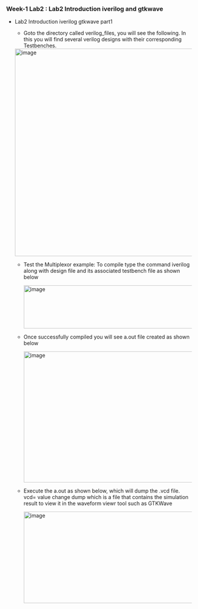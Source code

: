 ### Week-1 Lab2 : Lab2 Introduction iverilog and gtkwave

* Lab2 Introduction iverilog gtkwave part1

   * Goto the directory called verilog_files, you will see the following. In this you will find several verilog designs with their corresponding Testbenches.

  <img width="1841" height="562" alt="image" src="https://github.com/user-attachments/assets/2c284865-3329-4e4b-8716-8273a298080a" />


   * Test the Multiplexor example: To compile type the command iverilog along with design file and its associated testbench file as shown below
 
     <img width="1311" height="117" alt="image" src="https://github.com/user-attachments/assets/23ab9094-9550-4dbc-8b99-9c99ac99f7aa" />
  
   * Once successfully compiled you will see a.out file created as shown below
     
     <img width="1726" height="355" alt="image" src="https://github.com/user-attachments/assets/29ede5dd-85b6-48c5-8433-e645f420dd09" />

   * Execute the a.out as shown below, which will dump the .vcd file. vcd= value change dump which is a file that contains the simulation result to view it in the waveform viewr tool such as GTKWave
     
     <img width="1052" height="248" alt="image" src="https://github.com/user-attachments/assets/4ea7ef41-8492-4cee-8ca2-c27738c1d019" />



